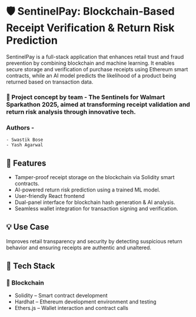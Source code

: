 # 🛡️ SentinelPay: Blockchain-Based Receipt Verification & Return Risk Prediction

SentinelPay is a full-stack application that enhances retail trust and fraud prevention by combining blockchain and machine learning. It enables secure storage and verification of purchase receipts using Ethereum smart contracts, while an AI model predicts the likelihood of a product being returned based on transaction data.<br>

### 🧠 Project concept by team - The Sentinels for Walmart Sparkathon 2025, aimed at transforming receipt validation and return risk analysis through innovative tech. <br>
### Authors - 
    - Swastik Bose
    - Yash Agarwal

## 🔧 Features
- Tamper-proof receipt storage on the blockchain via Solidity smart contracts.
- AI-powered return risk prediction using a trained ML model.
- User-friendly React frontend 
- Dual-panel interface for blockchain hash generation & AI analysis.
- Seamless wallet integration for transaction signing and verification.

## 💡 Use Case
Improves retail transparency and security by detecting suspicious return behavior and ensuring receipts are authentic and unaltered.

## 🧰 Tech Stack
### 🔗 Blockchain
- Solidity – Smart contract development
- Hardhat – Ethereum development environment and testing
- Ethers.js – Wallet interaction and contract calls

